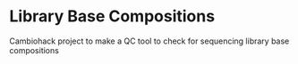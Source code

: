 # Library Base Compositions
Cambiohack project to make a QC tool to check for sequencing library base compositions
